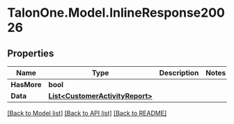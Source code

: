 # TalonOne.Model.InlineResponse20026
## Properties

Name | Type | Description | Notes
------------ | ------------- | ------------- | -------------
**HasMore** | **bool** |  | 
**Data** | [**List&lt;CustomerActivityReport&gt;**](CustomerActivityReport.md) |  | 

[[Back to Model list]](../README.md#documentation-for-models) [[Back to API list]](../README.md#documentation-for-api-endpoints) [[Back to README]](../README.md)

